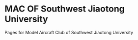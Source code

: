 # MAC OF Southwest Jiaotong University
Pages for Model Aircraft Club of Southwest Jiaotong University
